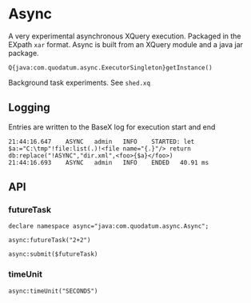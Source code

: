 # Async

A very experimental asynchronous XQuery execution. Packaged in the EXpath `xar` format. Async is built from an XQuery module and a java jar package. 

````
Q{java:com.quodatum.async.ExecutorSingleton}getInstance()
````

Background task experiments. See `shed.xq`

## Logging
Entries are written to the BaseX log for execution start and end
````
21:44:16.647    ASYNC   admin   INFO    STARTED: let $a:="C:\tmp"!file:list(.)!<file name="{.}"/> return db:replace("!ASYNC","dir.xml",<foo>{$a}</foo>)
21:44:16.693    ASYNC   admin   INFO    ENDED   40.91 ms
````

## API
### futureTask

````
declare namespace async="java:com.quodatum.async.Async";

async:futureTask("2+2")

async:submit($futureTask)
````

### timeUnit
`async:timeUnit("SECONDS")`
